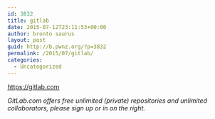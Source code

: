 ```yaml
---
id: 3832
title: gitlab
date: 2015-07-12T23:11:53+00:00
author: bronto saurus
layout: post
guid: http://b.pwnz.org/?p=3832
permalink: /2015/07/gitlab/
categories:
  - Uncategorized
---
```

<https://gitlab.com>

_GitLab.com offers free unlimited (private) repositories and unlimited collaborators, please sign up or in on the right._